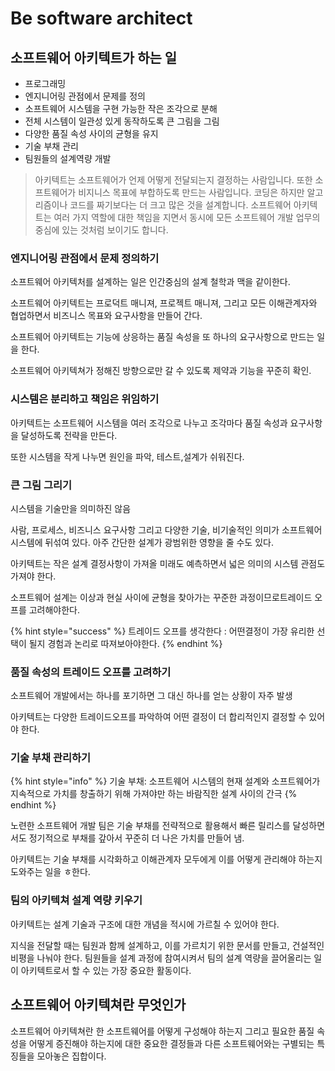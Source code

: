 # Be software architect

## 소프트웨어 아키텍트가 하는 일

* 프로그래밍
* 엔지니어링 관점에서 문제를 정의
* 소프트웨어 시스템을 구현 가능한 작은 조각으로 분해
* 전체 시스템이 일관성 있게 동작하도록 큰 그림을 그림
* 다양한 품질 속성 사이의 균형을 유지
* 기술 부채 관리
* 팀원들의 설계역량 개발

> 아키텍트는 소프트웨어가 언제 어떻게 전달되는지 결정하는 사람입니다. 또한 소프트웨어가 비지니스 목표에 부합하도록 만드는 사람입니다. 코딩은 하지만 알고리즘이나 코드를 짜기보다는 더 크고 많은 것을 설계합니다. 소프트웨어 아키텍트는 여러 가지 역할에 대한 책임을 지면서 동시에 모든 소프트웨어 개발 업무의 중심에 있는 것처럼 보이기도 합니다.

### 엔지니어링 관점에서 문제 정의하기

소프트웨어 아키텍처를 설계하는 일은 인간중심의 설계 철학과 맥을 같이한다.

소프트웨어 아키텍트는 프로덕트 매니져, 프로젝트 매니져, 그리고 모든 이해관계자와 협업하면서 비즈니스 목표와 요구사항을 만들어 간다.

소프트웨어 아키텍트는 기능에 상응하는 품질 속성을 또 하나의 요구사항으로 만드는 일을 한다.

소프트웨어 아키텍쳐가 정해진 방향으로만 갈 수 있도록 제약과 기능을 꾸준히 확인.

### 시스템은 분리하고 책임은 위임하기

아키텍트는 소프트웨어 시스템을 여러 조각으로 나누고 조각마다 품질 속성과 요구사항을 달성하도록 전략을 만든다.

또한 시스템을 작게 나누면 원인을 파악, 테스트,설계가 쉬워진다.

### 큰 그림 그리기

시스템을 기술만을 의미하진 않음

사람, 프로세스, 비즈니스 요구사항 그리고 다양한 기술, 비기술적인 의미가 소프트웨어 시스템에 뒤섞여 있다. 아주 간단한 설계가 광범위한 영향을 줄 수도 있다.

아키텍트는 작은 설계 결정사항이 가져올 미래도 예측하면서 넓은 의미의 시스템 관점도 가져야 한다.

소프트웨어 설계는 이상과 현실 사이에 균형을 찾아가는 꾸준한 과정이므로트레이드 오프를 고려해야한다.

{% hint style="success" %}
트레이드 오프를 생각한다 : 어떤결정이 가장 유리한 선택이 될지 경험과 논리로 따져보아야한다.
{% endhint %}

### 품질 속성의 트레이드 오프를 고려하기

소프트웨어 개발에서는 하나를 포기하면 그 대신 하나를 얻는 상황이 자주 발생

아키텍트는 다양한 트레이드오프를 파악하여 어떤 결정이 더 합리적인지 결정할 수 있어야 한다.

### 기술 부채 관리하기

{% hint style="info" %}
기술 부채: 소프트웨어 시스템의 현재 설계와 소프트웨어가 지속적으로 가치를 창출하기 위해 가져야만 하는 바람직한 설계 사이의 간극
{% endhint %}

노련한 소프트웨어 개발 팀은 기술 부채를 전략적으로 활용해서 빠른 릴리스를 달성하면서도 정기적으로 부채를 갚아서 꾸준히 더 나은 가치를 만들어 냄.

아키텍트는 기술 부채를 시각화하고 이해관계자 모두에게 이를 어떻게 관리해야 하는지 도와주는 일을 ㅎ한다.

### 팀의 아키텍쳐 설계 역량 키우기

아키텍트는 설계 기술과 구조에 대한 개념을 적시에 가르칠 수 있어야 한다.

지식을 전달할 때는 팀원과 함께 설계하고, 이를 가르치기 위한 문서를 만들고, 건설적인 비평을 나눠야 한다. 팀원들을 설계 과정에 참여시켜서 팀의 설계 역량을 끌어올리는 일이 아키텍트로서 할 수 있는 가장 중요한 활동이다.

## 소프트웨어 아키텍쳐란 무엇인가

소프트웨어 아키텍쳐란 한 소프트웨어를 어떻게 구성해야 하는지 그리고 필요한 품질 속성을 어떻게 증진해야 하는지에 대한 중요한 결정들과 다른 소프트웨어와는 구별되는 특징들을 모아놓은 집합이다.

